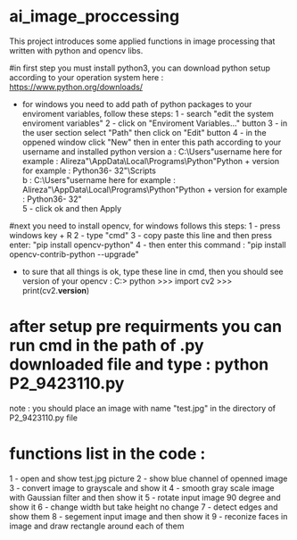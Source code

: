 # ai_image_proccessing
This project introduces some applied functions in image processing that written with python and opencv libs.

#in first step you must install python3, you can download python setup according to your operation system here :
https://www.python.org/downloads/
- for windows you need to add path of python packages to your enviroment variables, follow these steps:
  1 - search "edit the system enviroment variables"
  2 - click on "Enviroment Variables..." button
  3 - in the user section select "Path" then click on "Edit" button
  4 - in the oppened window click "New" then in enter this path according to your username and installed python version
      a : C:\Users\"username here for example : Alireza"\AppData\Local\Programs\Python\"Python + version for example : Python36-                    32"\Scripts\
      b : C:\Users\"username here for example : Alireza"\AppData\Local\Programs\Python\"Python + version for example : Python36-                    32"\
  5 - click ok and then Apply 
  
#next you need to install opencv, for windows follows this steps:
  1 - press windows key + R
  2 - type "cmd"
  3 - copy paste this line and then press enter: "pip install opencv-python"
  4 - then enter this command : "pip install opencv-contrib-python --upgrade"
- to sure that all things is ok, type these line in cmd, then you should see version of your opencv :
    C:\> python
	  >>> import cv2
	  >>> print(cv2.__version__)
    
# after setup pre requirments you can run cmd in the path of .py downloaded file and type : python P2_9423110.py
note : you should place an image with name "test.jpg" in the directory of P2_9423110.py file

# functions list in the code : 
  1 - open and show test.jpg picture
  2 - show blue channel of openned image
  3 - convert image to grayscale and show it
  4 - smooth gray scale image with Gaussian filter and then show it
  5 - rotate input image 90 degree and show it
  6 - change width but take height no change
  7 - detect edges and show them
  8 - segement input image and then show it
  9 - reconize faces in image and draw rectangle around each of them
